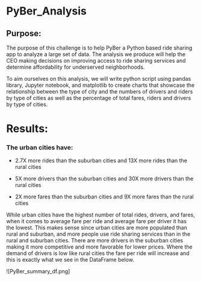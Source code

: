 # PyBer_Analysis
## Purpose:
The purpose of this challenge is to help PyBer a Python based ride sharing app to analyze a large set of data. The analysis we produce will help the CEO making decisions on improving access to ride sharing services and determine affordability for underserved neighborhoods. 

To aim ourselves on this analysis, we will write python script using pandas library, Jupyter notebook, and matplotlib to create charts that showcase the relationship between the type of city and the numbers of drivers and riders by type of cities as well as the percentage of total fares, riders and drivers by type of cities. 

# Results:
### The urban cities have:
* 2.7X more rides than the suburban cities and 13X more rides than the rural cities

* 5X more drivers than the suburban cities and 30X more drivers than the rural cities

* 2X more fares than the suburban cities and 9X more fares than the rural cities

While urban cities have the highest number of total rides, drivers, and fares, when it comes to average fare per ride and average fare per driver it has the lowest. This makes sense since urban cities are more populated than rural and suburban, and more people use ride sharing services than in the rural and suburban cities. There are more drivers in the suburban cities making it more competitive and more favorable for lower prices. Where the demand of drivers is low like rural cities the fare per ride will increase and this is exactly what we see in the DataFrame below. 

![PyBer_summary_df.png]
